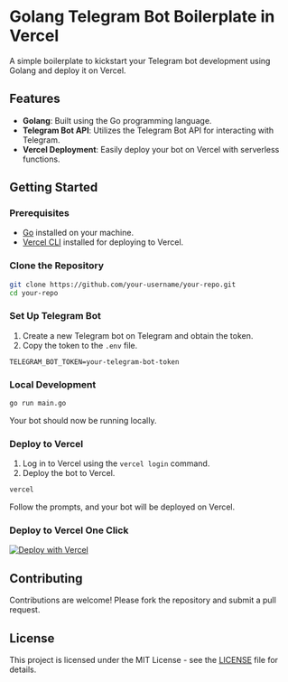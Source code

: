 # Golang Telegram Bot Boilerplate in Vercel

A simple boilerplate to kickstart your Telegram bot development using Golang and deploy it on Vercel.

## Features

- **Golang**: Built using the Go programming language.
- **Telegram Bot API**: Utilizes the Telegram Bot API for interacting with Telegram.
- **Vercel Deployment**: Easily deploy your bot on Vercel with serverless functions.

## Getting Started

### Prerequisites

- [Go](https://golang.org/) installed on your machine.
- [Vercel CLI](https://vercel.com/download) installed for deploying to Vercel.

### Clone the Repository

```bash
git clone https://github.com/your-username/your-repo.git
cd your-repo
```

### Set Up Telegram Bot

1. Create a new Telegram bot on Telegram and obtain the token.
2. Copy the token to the `.env` file.

```env
TELEGRAM_BOT_TOKEN=your-telegram-bot-token
```

### Local Development

```bash
go run main.go
```

Your bot should now be running locally.

### Deploy to Vercel

1. Log in to Vercel using the `vercel login` command.
2. Deploy the bot to Vercel.

```bash
vercel
```

Follow the prompts, and your bot will be deployed on Vercel.

### Deploy to Vercel One Click
[![Deploy with Vercel](https://vercel.com/button)](https://vercel.com/new/clone?repository-url=https%3A%2F%2Fgithub.com%2Ffrasnym%2Fgo-telegram-bot-vercel-boilerplate&env=TELEGRAM_BOT_TOKEN,PORT&envDescription=TELEGRAM_BOT_TOKEN%20is%20needed%2C%20you%20can%20ask%20BotFather%20for%20it&envLink=https%3A%2F%2Ft.me%2FBotFather&project-name=go-telegram-bot-vercel-boilerplate&repository-name=go-telegram-bot-vercel-boilerplate)

## Contributing

Contributions are welcome! Please fork the repository and submit a pull request.

## License

This project is licensed under the MIT License - see the [LICENSE](LICENSE) file for details.
